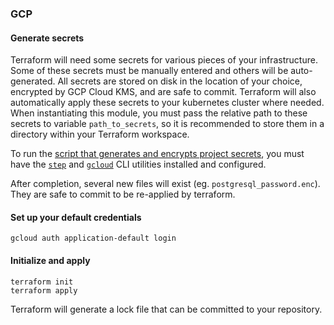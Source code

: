### GCP

#### Generate secrets

Terraform will need some secrets for various pieces of your infrastructure. Some of these secrets must be manually entered and others will be auto-generated. All secrets are stored on disk in the location of your choice, encrypted by GCP Cloud KMS, and are safe to commit. Terraform will also automatically apply these secrets to your kubernetes cluster where needed. When instantiating this module, you must pass the relative path to these secrets to variable `path_to_secrets`, so it is recommended to store them in a directory within your Terraform workspace.

To run the [script that generates and encrypts project secrets](https://gist.github.com/J-Hunter-Hawke/cb4314104a0ac250d31ec09e5f2c377d), you must have the [`step`](https://github.com/smallstep/cli) and [`gcloud`](https://cloud.google.com/sdk/docs/install) CLI utilities installed and configured.

After completion, several new files will exist (eg. `postgresql_password.enc`). They are safe to commit to be re-applied by terraform.

#### Set up your default credentials

```shell
gcloud auth application-default login
```

#### Initialize and apply

```shell
terraform init
terraform apply
```

Terraform will generate a lock file that can be committed to your repository.

